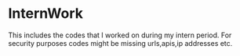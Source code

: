 # InternWork
This includes the codes that I worked on during my intern period. For security purposes codes might be missing urls,apis,ip addresses etc.

